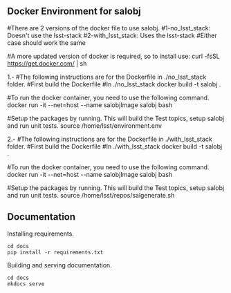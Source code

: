 ## Docker Environment for salobj

#There are 2 versions of the docker file to use salobj. 
#1-no_lsst_stack: Doesn't use the lsst-stack
#2-with_lsst_stack: Uses the lsst-stack
#Either case should work the same

#A more updated version of docker is required, so to install use:
curl -fsSL https://get.docker.com/ | sh

1.- 
#The following instructions are for the Dockerfile in ./no_lsst_stack folder.
#First build the Dockerfile
#In ./no_lsst_stack
docker build -t salobj .

#To run the docker container, you need to use the following command.
docker run -it --net=host --name salobjImage salobj bash

#Setup the packages by running. This will build the Test topics, setup salobj and run unit tests.
source /home/lsst/environment.env

2.- 
#The following instructions are for the Dockerfile in ./with_lsst_stack folder.
#First build the Dockerfile
#In ./with_lsst_stack
docker build -t salobj .

#To run the docker container, you need to use the following command.
docker run -it --net=host --name salobjImage salobj bash

#Setup the packages by running. This will build the Test topics, setup salobj and run unit tests.
source /home/lsst/repos/salgenerate.sh

## Documentation
Installing requirements.
```
cd docs
pip install -r requirements.txt
```
Building and serving documentation.
```
cd docs
mkdocs serve
```

